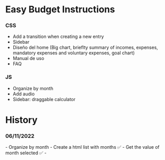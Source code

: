 # Easy Budget Instructions 

### CSS

- Add a transition when creating a new entry
- Sidebar
- Diseño del home (Big chart, brieflty summary of incomes, expenses, mandatory expenses and voluntary expenses, goal chart)
- Manual de uso
- FAQ

### JS

- Organize by month
- Add audio
- Sidebar: draggable calculator

# History

### 06/11/2022

<!-- TODO --> - Organize by month 
<!-- TODO --> - Create a html list with months ✅
<!-- TODO --> - Get the value of month selected ✅
<!-- TODO --> - 